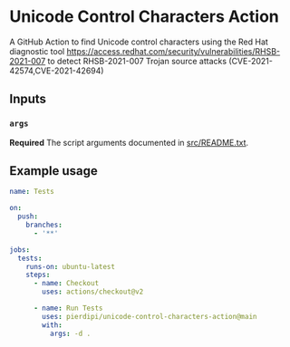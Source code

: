 # Unicode Control Characters Action

A GitHub Action to find Unicode control characters using the
Red Hat diagnostic tool https://access.redhat.com/security/vulnerabilities/RHSB-2021-007
to detect RHSB-2021-007 Trojan source attacks (CVE-2021-42574,CVE-2021-42694)

## Inputs

### `args`

**Required** The script arguments documented in [src/README.txt](src/README.txt).

## Example usage

```yaml
name: Tests

on:
  push:
    branches:
      - '**'

jobs:
  tests:
    runs-on: ubuntu-latest
    steps:
      - name: Checkout
        uses: actions/checkout@v2

      - name: Run Tests
        uses: pierdipi/unicode-control-characters-action@main
        with:
          args: -d .
```
